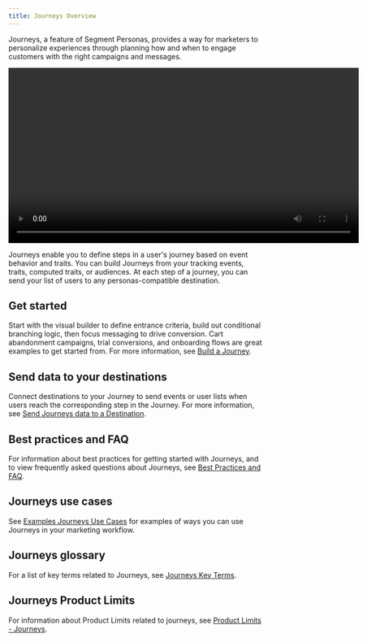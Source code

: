 ```yaml
---
title: Journeys Overview
---
```


Journeys, a feature of Segment Personas, provides a way for marketers to personalize experiences through planning how and when to engage customers with the right campaigns and messages.

<video width="690px" controls autoplay>
  <source src="images/journeys-teaser.webm" type="video/webm">
  <source src="images/journeys-teaser.mp4" type="video/mp4">
</video>

Journeys enable you to define steps in a user's journey based on event behavior and traits. You can build Journeys from your tracking events, traits, computed traits, or audiences. At each step of a journey, you can send your list of users to any personas-compatible destination.

## Get started

Start with the visual builder to define entrance criteria, build out conditional branching logic, then focus messaging to drive conversion. Cart abandonment campaigns, trial conversions, and onboarding flows are great examples to get started from. For more information, see [Build a Journey](/docs/personas/journeys/build-journey).

## Send data to your destinations

Connect destinations to your Journey to send events or user lists when users reach the corresponding step in the Journey. For more information, see [Send Journeys data to a Destination](/docs/personas/journeys/send-data).

## Best practices and FAQ

For information about best practices for getting started with Journeys, and to view frequently asked questions about Journeys, see [Best Practices and FAQ](/docs/personas/journeys/faq-best-practices).

## Journeys use cases

See [Examples Journeys Use Cases](/docs/personas/journeys/use-cases/) for examples of ways you can use Journeys in your marketing workflow.

## Journeys glossary

For a list of key terms related to Journeys, see [Journeys Key Terms](/docs/personas/journeys/key-terms).

## Journeys Product Limits

For information about Product Limits related to journeys, see [Product Limits - Journeys](/docs/personas/product-limits#journeys).